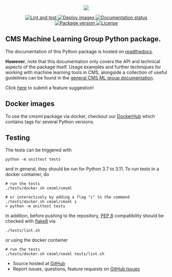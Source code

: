 <!-- marker-before-logo -->

<p align="center">
  <a href="https://github.com/cms-ml/cmsml">
    <img src="https://raw.githubusercontent.com/cms-ml/cmsml/master/logo.png" />
  </a>
</p>

<!-- marker-after-logo -->

<!-- marker-before-badges -->

<p align="center">
  <a href="https://github.com/cms-ml/cmsml/actions?query=workflow%3A%22Lint+and+test%22">
    <img alt="Lint and test" src="https://github.com/cms-ml/cmsml/workflows/Lint%20and%20test/badge.svg" />
  </a>
  <a href="https://github.com/cms-ml/cmsml/actions?query=workflow%3A%22Deploy+images%22">
    <img alt="Deploy images" src="https://github.com/cms-ml/cmsml/workflows/Deploy%20images/badge.svg" />
  </a>
  <a href="http://cmsml.readthedocs.io">
    <img alt="Documentation status" src="https://readthedocs.org/projects/cmsml/badge/?version=latest" />
  </a>
  <a href="https://pypi.python.org/pypi/cmsml">
    <img alt="Package version" src="https://img.shields.io/pypi/v/cmsml.svg?style=flat" />
  </a>
  <a href="https://github.com/cms-ml/cmsml/blob/master/LICENSE">
    <img alt="License" src="https://img.shields.io/github/license/cms-ml/cmsml.svg" />
  </a>
</p>

<!-- marker-after-badges -->

<!-- marker-before-header -->

## CMS Machine Learning Group Python package.

The documentation of this Python package is hosted on [readthedocs](http://cmsml.readthedocs.io).

**However**, note that this documentation only covers the API and technical aspects of the package itself.
Usage examples and further techniques for working with machine learning tools in CMS, alongside a collection of useful guidelines can be found in the [general CMS ML group documentation](https://cms-ml.github.io/documentation).

Click [here](https://github.com/cms-ml/cmsml/issues/new?labels=suggestion&template=feature-suggestion.md&) to submit a feature suggestion!


<!-- marker-after-header -->

<!-- marker-before-body -->

<!-- marker-before-docker -->

## Docker images

To use the cmsml package via docker, checkout our [DockerHub](https://hub.docker.com/repository/docker/cmsml/cmsml) which contains tags for several Python versions.

<!-- marker-after-docker -->

<!-- marker-before-testing -->

## Testing

The tests can be triggered with

```shell
python -m unittest tests
```

and in general, they should be run for Python 3.7 to 3.11.
To run tests in a docker container, do

```shell
# run the tests
./tests/docker.sh cmsml/cmsml

# or interactively by adding a flag "i" to the command
./tests/docker.sh cmsml/cmsml i
> python -m unittest tests
```

In addition, before pushing to the repository, [PEP 8](https://www.python.org/dev/peps/pep-0008) compatibility should be checked with [flake8](https://pypi.org/project/flake8) via

```shell
./tests/lint.sh
```

or using the docker container

```shell
# run the tests
./tests/docker.sh cmsml/cmsml tests/lint.sh
```

<!-- marker-after-testing -->

<!-- marker-before-development -->

- Source hosted at [GitHub](https://github.com/cms-ml/cmsml)
- Report issues, questions, feature requests on [GitHub Issues](https://github.com/cms-ml/cmsml/issues)

<!-- marker-after-development -->

<!-- marker-after-body -->
